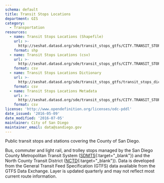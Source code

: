```yaml
---
schema: default
title: Transit Stops Locations
department: GIS
category:
  - Transportation
resources:
  - name: Transit Stops Locations (Shapefile)
    url: >-
      http://seshat.datasd.org/sde/transit_stops_gtfs/CITY.TRANSIT_STOPS_GTFS_datasd.zip
    format: shp
  - name: Transit Stops Locations (csv)
    url: >-
      http://seshat.datasd.org/sde/transit_stops_gtfs/CITY.TRANSIT_STOPS_GTFS_datasd.csv
    format: csv
  - name: Transit Stops Locations Dictionary
    url: >-
      http://seshat.datasd.org/sde/transit_stops_gtfs/transit_stops_dictionary_datasd.csv
    format: csv
  - name: Transit Stops Locations Metadata
    url: >-
      http://seshat.datasd.org/sde/transit_stops_gtfs/CITY.TRANSIT_STOPS_GTFS_metadata_datasd.csv
    format: csv
license: 'http://www.opendefinition.org/licenses/odc-pddl'
date_issued: '2016-05-09'
date_modified: '2016-07-05'
maintainer: City of San Diego
maintainer_email: data@sandiego.gov
---
```

Public transit stops and stations covering the County of San Diego.
<!--more-->
Bus, commuter and light rail, and trolley stops managed by the San Diego
County Metropolitan Transit System ([SDMTS]('https://www.sdmts.com/'){:target="_blank"})
and the North County Transit District ([NCTD](http://www.gonctd.com/){:target="_blank"}).
Data is developed from the General Transit Feed Specification (GTFS) data
available from the GTFS Data Exchange. Layer is updated quarterly and
may not reflect most current route information.
